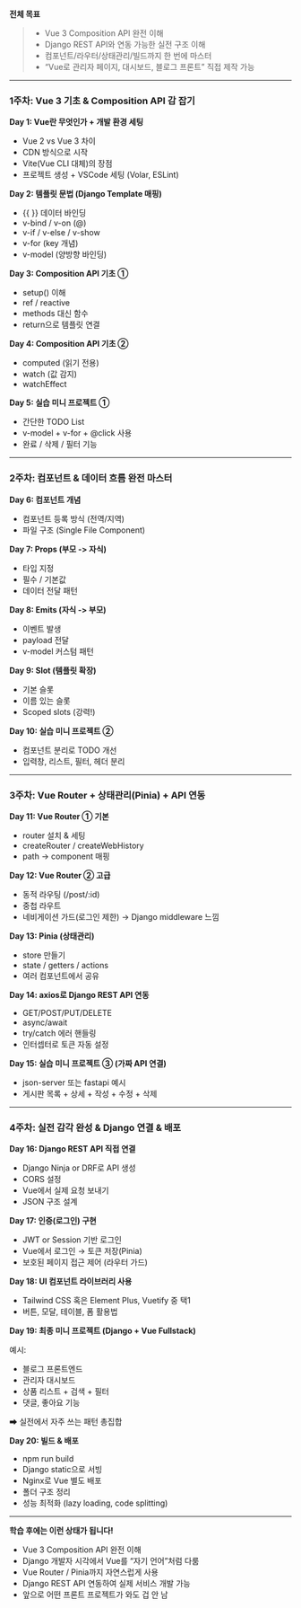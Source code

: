 **전체 목표**

> - Vue 3 Composition API 완전 이해 
> - Django REST API와 연동 가능한 실전 구조 이해 
> - 컴포넌트/라우터/상태관리/빌드까지 한 번에 마스터 
> - “Vue로 관리자 페이지, 대시보드, 블로그 프론트” 직접 제작 가능

---

### 1주차: Vue 3 기초 & Composition API 감 잡기

**Day 1: Vue란 무엇인가 + 개발 환경 세팅**

- Vue 2 vs Vue 3 차이 
- CDN 방식으로 시작
- Vite(Vue CLI 대체)의 장점
- 프로젝트 생성 + VSCode 세팅 (Volar, ESLint)

**Day 2: 템플릿 문법 (Django Template 매핑)**

- {{ }} 데이터 바인딩 
- v-bind / v-on (@)
- v-if / v-else / v-show
- v-for (key 개념)
- v-model (양방향 바인딩)

**Day 3: Composition API 기초 ①**

- setup() 이해 
- ref / reactive
- methods 대신 함수
- return으로 템플릿 연결

**Day 4: Composition API 기초 ②**

- computed (읽기 전용)
- watch (값 감지)
- watchEffect

**Day 5: 실습 미니 프로젝트 ①**

- 간단한 TODO List 
- v-model + v-for + @click 사용
- 완료 / 삭제 / 필터 기능

---

### 2주차: 컴포넌트 & 데이터 흐름 완전 마스터

**Day 6: 컴포넌트 개념**

- 컴포넌트 등록 방식 (전역/지역)
- 파일 구조 (Single File Component)

**Day 7: Props (부모 -> 자식)**

- 타입 지정
- 필수 / 기본값
- 데이터 전달 패턴

**Day 8: Emits (자식 -> 부모)**

- 이벤트 발생
- payload 전달
- v-model 커스텀 패턴

**Day 9: Slot (템플릿 확장)**

- 기본 슬롯
- 이름 있는 슬롯
- Scoped slots (강력!)

**Day 10: 실습 미니 프로젝트 ②**

- 컴포넌트 분리로 TODO 개선
- 입력창, 리스트, 필터, 헤더 분리

---

### 3주차: Vue Router + 상태관리(Pinia) + API 연동

**Day 11: Vue Router ① 기본**

- router 설치 & 세팅
- createRouter / createWebHistory
- path → component 매핑

**Day 12: Vue Router ② 고급**

- 동적 라우팅 (/post/:id)
- 중첩 라우트
- 네비게이션 가드(로그인 제한) → Django middleware 느낌

**Day 13: Pinia (상태관리)**

- store 만들기
- state / getters / actions
- 여러 컴포넌트에서 공유

**Day 14: axios로 Django REST API 연동**

- GET/POST/PUT/DELETE
- async/await
- try/catch 에러 핸들링
- 인터셉터로 토큰 자동 설정

**Day 15: 실습 미니 프로젝트 ③ (가짜 API 연결)**

- json-server 또는 fastapi 예시
- 게시판 목록 + 상세 + 작성 + 수정 + 삭제

---

### 4주차: 실전 감각 완성 & Django 연결 & 배포

**Day 16: Django REST API 직접 연결**

- Django Ninja or DRF로 API 생성
- CORS 설정 
- Vue에서 실제 요청 보내기 
- JSON 구조 설계

**Day 17: 인증(로그인) 구현**

- JWT or Session 기반 로그인
- Vue에서 로그인 → 토큰 저장(Pinia)
- 보호된 페이지 접근 제어 (라우터 가드)

**Day 18: UI 컴포넌트 라이브러리 사용**

- Tailwind CSS 혹은 Element Plus, Vuetify 중 택1
- 버튼, 모달, 테이블, 폼 활용법

**Day 19: 최종 미니 프로젝트 (Django + Vue Fullstack)**

예시:
- 블로그 프론트엔드
- 관리자 대시보드
- 상품 리스트 + 검색 + 필터
- 댓글, 좋아요 기능

➡ 실전에서 자주 쓰는 패턴 총집합

**Day 20: 빌드 & 배포**

- npm run build
- Django static으로 서빙
- Nginx로 Vue 별도 배포
- 폴더 구조 정리
- 성능 최적화 (lazy loading, code splitting)

---

**학습 후에는 이런 상태가 됩니다!**

- Vue 3 Composition API 완전 이해 
- Django 개발자 시각에서 Vue를 “자기 언어”처럼 다룸 
- Vue Router / Pinia까지 자연스럽게 사용 
- Django REST API 연동하여 실제 서비스 개발 가능 
- 앞으로 어떤 프론트 프로젝트가 와도 겁 안 남